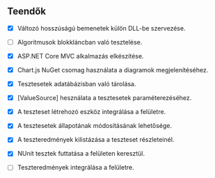 ﻿## Teendők

- [X] Változó hosszúságú bemenetek külön DLL-be szervezése.

- [ ] Algoritmusok blokkláncban való tesztelése.

- [X] ASP.NET Core MVC alkalmazás elkészítése.

- [X] Chart.js NuGet csomag használata a diagramok megjelenítéséhez.

- [X] Tesztesetek adatábázisban való tárolása.

- [X] [ValueSource] hesználata a tesztesetek paraméterezéséhez.

- [X] A teszteset létrehozó eszköz integrálása a felületre.

- [X] A tesztesetek állapotának módosításának lehetősége.

- [X] A teszteredmények kilistázása a teszteset részleteinél.

- [X] NUnit tesztek futtatása a felületen keresztül.

- [ ] Teszteredmények integrálása a felületre.
